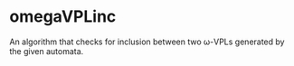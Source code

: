 # omegaVPLinc

An algorithm that checks for inclusion between two ω-VPLs generated by the given automata.